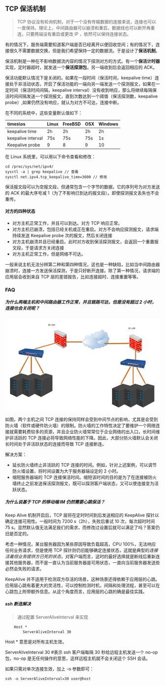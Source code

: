 ## TCP 保活机制

> TCP 协议没有轮询机制，对于一个没有传输数据的连接来说，连接也可以一直保持。理论上，中间路由器可以崩溃和重启，数据线也可以断开再重连，只要两端没有重启或更改 IP ，依然可以保持连接状态。

有的情况下，服务端需要知道客户端是否已经离开以便回收空间；有的情况下，连接很久不需要数据交换，但是我们希望保持一定的数据流。于是设计了**保活机制**。

保活机制是一种在不影响数据流内容的情况下探测对方的方式。有一个**保活计时器**实现，定时器超时，就发送一个**保活探测包**，另一端收到后会返回相应的 ACK。

保活功能默认情况下是关闭的。如果在一段时间（保活时间，keepalive time）连接处于非活动状态，开启了保活功能的一端向另一端发送一个探测报文，如果在一定时间（保活时间间隔，keepalive interval）没有收到响应，那么将继续每隔保活时间间隔发送一个探测报文，直到次数达到一个阈值（保活探测数，keepalive probe）,如果仍然没有响应，就认为对方不可达，连接中断。

在不同的系统中，这些变量默认值如下：

| times\os           | Linux | FreeBSD | OSX  | Windows |
| :----------------- | ----- | ------- | ---- | ------- |
| keepalive time     | 2h    | 2h      | 2h   | 2h      |
| keepalive interval | 75s   | 75s     | 75s  | 1s      |
| Keepalive probe    | 9     | 8       | 9    | 10      |

在 Linux 系统里，可以用以下命令查看和修改：

```she
cd /proc/sys/net/ipv4/
sysctl -a | grep keepalive // 查看
sysctl net.ipv4.tcp_keepalive_time=3600 // 修改
```

保活报文段可以为空报文段，但通常包含一个字节的数据，它的序列号为对方发送的 ACK 的最大序号减 1（为了不影响已到达的报文段）。即使探测报文丢失也不会重传。

#### 对方的四种状态

* 对方主机正常工作，并且可以到达。对方 TCP 响应正常。
* 对方主机已崩溃，包括已经关机或正在重启。对方不会响应探测报文，请求端持续发送 Keepalive probe 次的报文，然后关闭连接
* 对方主机崩溃并且已经重启。此时对方收到保活探测报文，会返回一个重置报文段，于是请求方关闭连接
* 对方主机正常工作，但是网络不可达。

一般来说主机无法分辨第二种和第四种情况，这也是一种缺陷，比如当中间路由器崩溃时，连接一方发送保活探测，于是只好断开连接。除了第一种情况，请求端的应用层会收到来自 TCP 层的差错报告，比如连接超时、连接重置等等。

### FAQ

##### 为什么两端主机和中间路由器工作正常，并且链路可达，但是没有超过 2 小时，连接也会关闭呢？

![](./images/keepalive.png)

如图，两个主机之间 TCP 连接的保持同样会受到中间节点的影响，尤其是会受到防火墙（软件或硬件防火墙）的限制。防火墙的工作特性决定了要维护一个网络连接就需要耗费较多的资源，并且企业防火墙常常位于企业网络的出入口，长时间维护非活跃的 TCP 连接必将导致网络性能的下降。因此，大部分防火墙默认会关闭长时间处于非活跃状态的连接而导致 TCP 连接断连。

解决方案：

* 延长防火墙终止非活跃的 TCP 连接的时间。例如，针对上述案例，可以调节防火墙设置，将时间设置为大于服务器端设定的 2 小时。
* 缩短服务器端的 TCP 连接保活时间。缩短该时间的目的是为了在连接被防火墙终止之前发送保活探测报文，既可以探测客户端状态，又可以使连接变为活跃状态。

##### 为什么说基于 TCP 的移动端 IM 仍然需要心跳保活？

Keep Alive 机制开启后，TCP 层将在定时时间到后发送相应的 KeepAlive 探针以确定连接可用性。一般时间为 7200 s（2h），失败后重试 10 次，每次超时时间 75 s。显然默认值无法满足我们的需求，而修改过设置后就可以满足了吗？答案仍旧是否定的。

考虑一种情况，某台服务器因为某些原因导致负载超高，CPU 100%，无法响应任何业务请求，但是使用 TCP 探针则仍旧能够确定连接状态，这就是典型的*连接活着但业务提供方已死的状态*，对客户端而言，这时的最好选择就是断线后重新连接其他服务器，而不是一直认为当前服务器是可用状态，一直向当前服务器发送些必然会失败的请求。

KeepAlive 并不适用于检测双方存活的场景，这种场景还得依赖于应用层的心跳。应用层心跳有着更大的灵活性，可以控制检测时机，间隔和处理流程，甚至可以在心跳包上附带额外信息。从这个角度而言，应用层的心跳的确是最佳实践。

##### ssh 断连解决

> 通过配置 ServerAliveInterval 来实现

```shell
	Host *
    	ServerAliveInterval 30
```

Host * 意思是对所有主机生效。

ServerAliveInterval 30 #表示 ssh 客户端每隔 30 秒给远程主机发送一个 no-op 包，no-op 是无任何操作的意思，这样远程主机就不会关闭这个 SSH 会话。

如果只需对单次连接生效，加上 -o 参数即可：

```shell
ssh -o ServerAliveInterval=30 user@host
```

